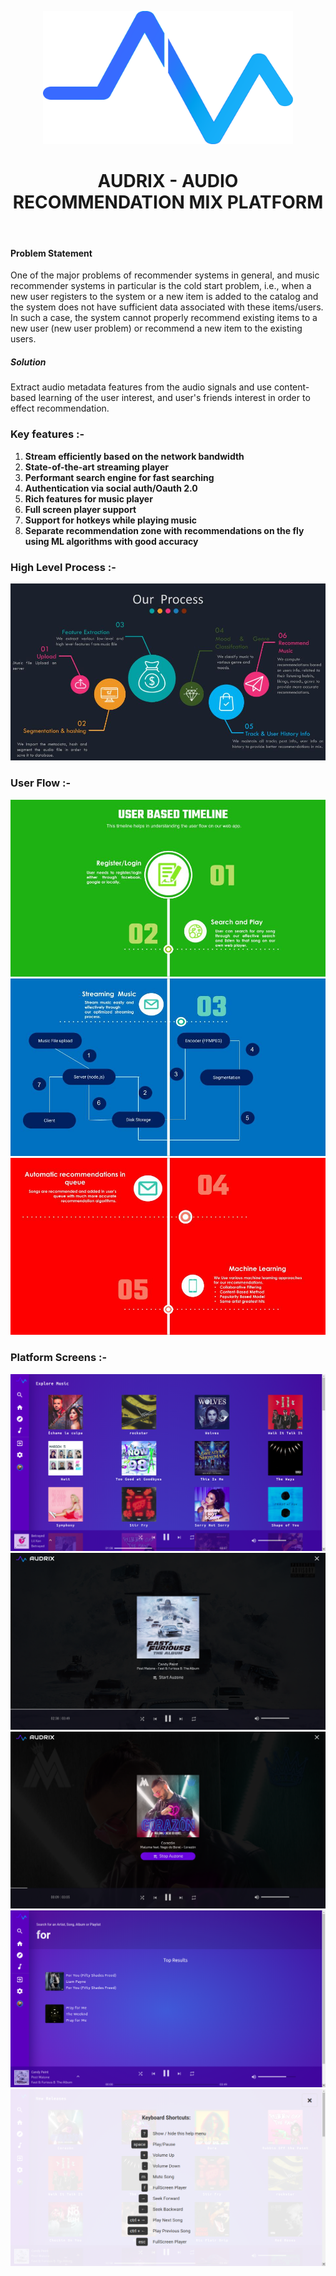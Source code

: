 <p align="center">
  <img src="./images/audrix-logo.png" alt="audrix brand" width="400"/>
</p>

<h1 align="center">AUDRIX - AUDIO RECOMMENDATION MIX PLATFORM</h1>

<br>

#### Problem Statement 
One of the major problems of recommender systems in general, and music recommender systems in particular is the cold start problem, i.e., when a new user registers to the system or a new item is added to the catalog and the system does not have sufficient data associated with these items/users. In such a case, the system cannot properly recommend existing items to a new user (new user problem) or recommend a new item to the existing users.

##### Solution
Extract audio metadata features from the audio signals and use content-based learning of the user interest, and user's friends interest in order to effect recommendation.

### Key features :- 

1. **Stream efficiently based on the network bandwidth**
2. **State-of-the-art streaming player**
3. **Performant search engine for fast searching**
4. **Authentication via social auth/Oauth 2.0**
5. **Rich features for music player** 
6. **Full screen player support** 
7. **Support for hotkeys while playing music** 
7. **Separate recommendation zone with recommendations on the fly using ML algorithms with good accuracy**

### High Level Process :-
![Screenshot](images/our-process.jpg)

### User Flow :-
![Screenshot](images/user-flow-1.jpg)
![Screenshot](images/user-flow-2.jpg)
![Screenshot](images/user-flow-3.jpg)

### Platform Screens :-
![Screenshot](images/explore-music.png)    
![Screenshot](images/full-screen-player.png)    
![Screenshot](images/recommendation-zone.png)  
![Screenshot](images/search-including-results.png)  
![Screenshot](images/shortcut-list.png)     
